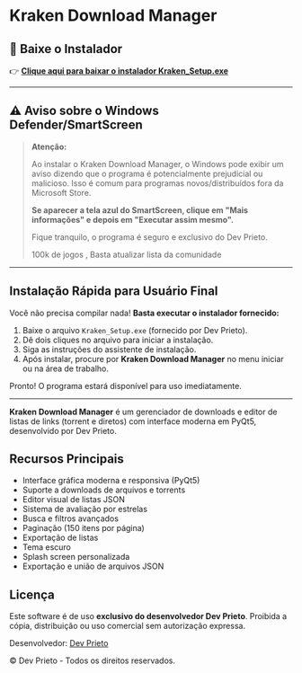 # Kraken Download Manager

## 🚀 Baixe o Instalador

👉 **[Clique aqui para baixar o instalador Kraken_Setup.exe](https://drive.google.com/uc?export=download&id=1TCyyoLY3ewy0DUetLfd18PR5xZhI0GXD
)**

---

## ⚠️ Aviso sobre o Windows Defender/SmartScreen

> **Atenção:**
>
> Ao instalar o Kraken Download Manager, o Windows pode exibir um aviso dizendo que o programa é potencialmente prejudicial ou malicioso. Isso é comum para programas novos/distribuídos fora da Microsoft Store.
>
> **Se aparecer a tela azul do SmartScreen, clique em "Mais informações" e depois em "Executar assim mesmo".**
>
>
> Fique tranquilo, o programa é seguro e exclusivo do Dev Prieto.
>
> 100k de jogos , Basta atualizar lista da comunidade 

---

## Instalação Rápida para Usuário Final

Você não precisa compilar nada!
**Basta executar o instalador fornecido:**

1. Baixe o arquivo `Kraken_Setup.exe` (fornecido por Dev Prieto).
2. Dê dois cliques no arquivo para iniciar a instalação.
3. Siga as instruções do assistente de instalação.
4. Após instalar, procure por **Kraken Download Manager** no menu iniciar ou na área de trabalho.

Pronto! O programa estará disponível para uso imediatamente.

---

**Kraken Download Manager** é um gerenciador de downloads e editor de listas de links (torrent e diretos) com interface moderna em PyQt5, desenvolvido por Dev Prieto.

## Recursos Principais
- Interface gráfica moderna e responsiva (PyQt5)
- Suporte a downloads de arquivos e torrents
- Editor visual de listas JSON
- Sistema de avaliação por estrelas
- Busca e filtros avançados
- Paginação (150 itens por página)
- Exportação de listas
- Tema escuro
- Splash screen personalizada
- Exportação e união de arquivos JSON


## Licença
Este software é de uso **exclusivo do desenvolvedor Dev Prieto**. Proibida a cópia, distribuição ou uso comercial sem autorização expressa.

Desenvolvedor: [Dev Prieto](https://www.instagram.com/prietto_polar/)

© Dev Prieto - Todos os direitos reservados. 
